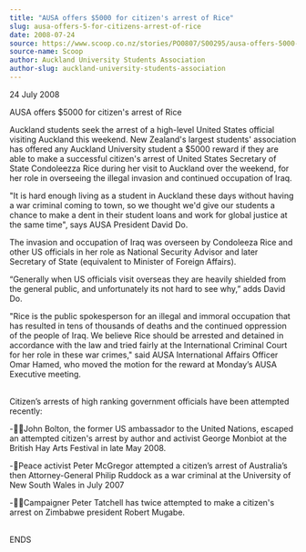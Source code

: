 ```yaml
---
title: "AUSA offers $5000 for citizen's arrest of Rice"
slug: ausa-offers-5-for-citizens-arrest-of-rice
date: 2008-07-24
source: https://www.scoop.co.nz/stories/PO0807/S00295/ausa-offers-5000-for-citizens-arrest-of-rice.htm
source-name: Scoop
author: Auckland University Students Association
author-slug: auckland-university-students-association
---
```


<p>24 July 2008<p>

<p>AUSA offers $5000 for citizen's arrest of
Rice</p>

<p>Auckland students seek the arrest of a high-level
United States official visiting Auckland this weekend. New
Zealand's largest students' association has offered any
Auckland University student a $5000 reward if they are able
to make a successful citizen's arrest of United States
Secretary of State Condoleezza Rice during her visit to
Auckland over the weekend, for her role in overseeing the
illegal invasion and continued occupation of Iraq.</p>

<p>"It is
hard enough living as a student in Auckland these days
without having a war criminal coming to town, so we thought
we'd give our students a chance to make a dent in their
student loans and work for global justice at the same time",
says AUSA President David Do.</p>

<p>The invasion and occupation
of Iraq was overseen by Condoleeza Rice and other US
officials in her role as National Security Advisor and later
Secretary of State (equivalent to Minister of Foreign
Affairs).</p>

<p>“Generally when US officials visit overseas
they are heavily shielded from the general public, and
unfortunately its not hard to see why,” adds David Do.</p>

<p>"Rice is the public spokesperson for an illegal and immoral
occupation that has resulted in tens of thousands of deaths
and the continued oppression of the people of Iraq. We
believe Rice should be arrested and detained in accordance
with the law and tried fairly at the International Criminal
Court for her role in these war crimes," said AUSA
International Affairs Officer Omar Hamed, who moved the
motion for the reward at Monday’s AUSA Executive
meeting.<p>
<p><br>Citizen’s arrests of high ranking
government officials have been attempted recently:<p>

<p>-John Bolton, the former US ambassador to the
United Nations, escaped an attempted citizen's arrest by
author and activist George Monbiot at the British Hay Arts
Festival in late May 2008.<p>

<p>-Peace activist Peter
McGregor attempted a citizen’s arrest of Australia’s
then Attorney-General Philip Ruddock as a war criminal at
the University of New South Wales in July 2007<p>

<p>-Campaigner Peter Tatchell has twice attempted to
make a citizen's arrest on Zimbabwe president Robert Mugabe.<p>

<p><br>ENDS
<br><p>
         